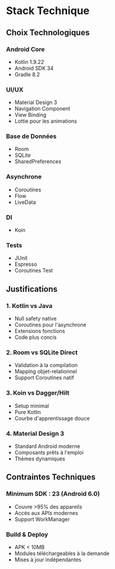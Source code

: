 # Stack Technique

## Choix Technologiques

### Android Core
- Kotlin 1.9.22
- Android SDK 34
- Gradle 8.2

### UI/UX
- Material Design 3
- Navigation Component
- View Binding
- Lottie pour les animations

### Base de Données
- Room
- SQLite
- SharedPreferences

### Asynchrone
- Coroutines
- Flow
- LiveData

### DI
- Koin

### Tests
- JUnit
- Espresso
- Coroutines Test

## Justifications

### 1. Kotlin vs Java
- Null safety native
- Coroutines pour l'asynchrone
- Extensions fonctions
- Code plus concis

### 2. Room vs SQLite Direct
- Validation à la compilation
- Mapping objet-relationnel
- Support Coroutines natif

### 3. Koin vs Dagger/Hilt
- Setup minimal
- Pure Kotlin
- Courbe d'apprentissage douce

### 4. Material Design 3
- Standard Android moderne
- Composants prêts à l'emploi
- Thèmes dynamiques

## Contraintes Techniques

### Minimum SDK : 23 (Android 6.0)
- Couvre >95% des appareils
- Accès aux APIs modernes
- Support WorkManager

### Build & Deploy
- APK < 10MB
- Modules téléchargeables à la demande
- Mises à jour indépendantes